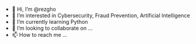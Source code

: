 - 👋 Hi, I’m @rezgho
- 👀 I’m interested in Cybersecurity, Fraud Prevention, Artificial Intelligence
- 🌱 I’m currently learning Python
- 💞️ I’m looking to collaborate on ...
- 📫 How to reach me ...

<!---
rezgho/rezgho is a ✨ special ✨ repository because its `README.md` (this file) appears on your GitHub profile.
You can click the Preview link to take a look at your changes.
--->
